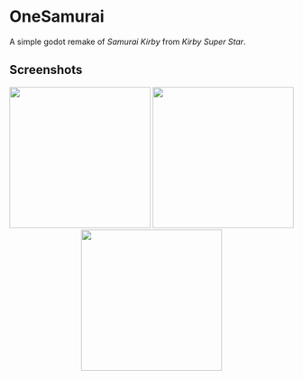 # OneSamurai
A simple godot remake of *Samurai Kirby* from *Kirby Super Star*.

## Screenshots
<div align="center">
  <img height="250" src="https://user-images.githubusercontent.com/48599206/179881637-47a37935-ae26-40ee-9d65-d80356032b4d.png" />
  <img height="250" src="https://user-images.githubusercontent.com/48599206/179881720-da891f29-fbd1-4767-8454-6d6e48abff8c.png" />
  <img height="250" src="https://user-images.githubusercontent.com/48599206/180319866-d8932b40-8ff8-4f77-82ae-3c44868bcdfd.png" />
</div>
